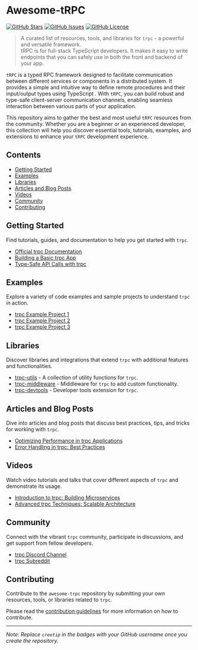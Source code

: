 # Awesome-tRPC

[![GitHub Stars](https://img.shields.io/github/stars/creotip/awesome-trpc.svg)](https://github.com/creotip/awesome-trpc/stargazers)
[![GitHub Issues](https://img.shields.io/github/issues/creotip/awesome-trpc.svg)](https://github.com/creotip/awesome-trpc/issues)
[![GitHub License](https://img.shields.io/github/license/creotip/awesome-trpc.svg)](https://github.com/creotip/awesome-trpc/blob/main/LICENSE)

> A curated list of resources, tools, and libraries for `trpc` - a powerful and versatile framework.   
> tRPC is for full-stack TypeScript developers. It makes it easy to write endpoints that you can safely use in both the front and backend of your app.

`tRPC` is a typed RPC framework designed to facilitate communication between different services or components in a distributed system. It provides a simple and intuitive way to define remote procedures and their input/output types using TypeScript . With `tRPC`, you can build robust and type-safe client-server communication channels, enabling seamless interaction between various parts of your application.

This repository aims to gather the best and most useful `tRPC` resources from the community. Whether you are a beginner or an experienced developer, this collection will help you discover essential tools, tutorials, examples, and extensions to enhance your `tRPC` development experience.

## Contents

- [Getting Started](#getting-started)
- [Examples](#examples)
- [Libraries](#libraries)
- [Articles and Blog Posts](#articles-and-blog-posts)
- [Videos](#videos)
- [Community](#community)
- [Contributing](#contributing)

## Getting Started

Find tutorials, guides, and documentation to help you get started with `trpc`.

- [Official trpc Documentation](https://trpc.io/docs/getting-started)
- [Building a Basic trpc App](https://dev.to/username/building-a-basic-trpc-app-1234)
- [Type-Safe API Calls with trpc](https://blog.example.com/type-safe-api-calls-with-trpc)

## Examples

Explore a variety of code examples and sample projects to understand `trpc` in action.

- [trpc Example Project 1](https://github.com/username/trpc-example-1)
- [trpc Example Project 2](https://github.com/username/trpc-example-2)
- [trpc Example Project 3](https://github.com/username/trpc-example-3)

## Libraries

Discover libraries and integrations that extend `trpc` with additional features and functionalities.

- [trpc-utils](https://github.com/username/trpc-utils) - A collection of utility functions for `trpc`.
- [trpc-middleware](https://github.com/username/trpc-middleware) - Middleware for `trpc` to add custom functionality.
- [trpc-devtools](https://github.com/username/trpc-devtools) - Developer tools extension for `trpc`.

## Articles and Blog Posts

Dive into articles and blog posts that discuss best practices, tips, and tricks for working with `trpc`.

- [Optimizing Performance in trpc Applications](https://blog.example.com/optimizing-performance-in-trpc-apps)
- [Error Handling in trpc: Best Practices](https://dev.to/username/error-handling-in-trpc-best-practices)

## Videos

Watch video tutorials and talks that cover different aspects of `trpc` and demonstrate its usage.

- [Introduction to trpc: Building Microservices](https://www.youtube.com/watch?v=12345)
- [Advanced trpc Techniques: Scalable Architecture](https://www.youtube.com/watch?v=67890)

## Community

Connect with the vibrant `trpc` community, participate in discussions, and get support from fellow developers.

- [trpc Discord Channel](https://discord.gg/trpc)
- [trpc Subreddit](https://www.reddit.com/r/trpc)

## Contributing

Contribute to the `awesome-trpc` repository by submitting your own resources, tools, or libraries related to `trpc`.

Please read the [contribution guidelines](CONTRIBUTING.md) for more information on how to contribute.

---

*Note: Replace `creotip` in the badges with your GitHub username once you create the repository.*
